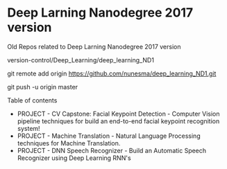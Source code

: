 # Deep Larning Nanodegree 2017 version

Old Repos related to Deep Larning Nanodegree 2017 version

version-control/Deep_Learning/deep_learning_ND1



git remote add origin https://github.com/nunesma/deep_learning_ND1.git


git push -u origin master


Table of contents
- PROJECT - CV Capstone: Facial Keypoint Detection - Computer Vision pipeline techniques for build an end-to-end facial keypoint recognition system!
- PROJECT - Machine Translation - Natural Language Processing techniques for Machine Translation.
- PROJECT - DNN Speech Recognizer - Build an Automatic Speech Recognizer using Deep Learning RNN's
